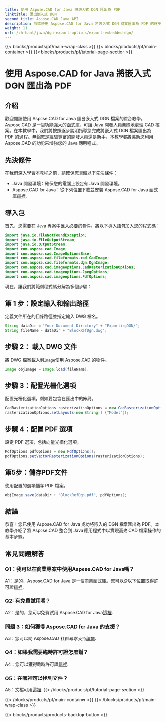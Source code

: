 ```yaml
---
title: 使用 Aspose.CAD for Java 將嵌入式 DGN 匯出為 PDF
linktitle: 匯出嵌入式 DGN
second_title: Aspose.CAD Java API
description: 探索使用 Aspose.CAD for Java 將嵌入式 DGN 檔案匯出為 PDF 的逐步指南。透過無縫 CAD 檔案操作增強您的 Java 應用程式。
weight: 11
url: /zh-hant/java/dgn-export-options/export-embedded-dgn/
---
```


{{< blocks/products/pf/main-wrap-class >}}
{{< blocks/products/pf/main-container >}}
{{< blocks/products/pf/tutorial-page-section >}}

# 使用 Aspose.CAD for Java 將嵌入式 DGN 匯出為 PDF

## 介紹

歡迎閱讀使用 Aspose.CAD for Java 匯出嵌入式 DGN 檔案的綜合教學。 Aspose.CAD 是一個功能強大的函式庫，可讓 Java 開發人員無縫地處理 CAD 檔案。在本教學中，我們將按照逐步說明指導您完成將嵌入式 DGN 檔案匯出為 PDF 的過程。無論您是經驗豐富的開發人員還是新手，本教學都將協助您利用 Aspose.CAD 的功能來增強您的 Java 應用程式。

## 先決條件

在我們深入學習本教程之前，請確保您具備以下先決條件：
- Java 開發環境：確保您的電腦上設定有 Java 開發環境。
-  Aspose.CAD for Java：從下列位置下載並安裝 Aspose.CAD for Java 函式庫[這裡](https://releases.aspose.com/cad/java/).

## 導入包

首先，您需要在 Java 專案中匯入必要的套件。將以下導入語句加入您的程式碼：

```java
import java.io.FileNotFoundException;
import java.io.FileOutputStream;
import java.io.OutputStream;
import com.aspose.cad.Image;
import com.aspose.cad.ImageOptionsBase;
import com.aspose.cad.fileformats.cad.CadImage;
import com.aspose.cad.fileformats.dgn.DgnImage;
import com.aspose.cad.imageoptions.CadRasterizationOptions;
import com.aspose.cad.imageoptions.JpegOptions;
import com.aspose.cad.imageoptions.PdfOptions;
```

現在，讓我們將範例程式碼分解為多個步驟：

## 第 1 步：設定輸入和輸出路徑

定義文件所在的目錄路徑並指定輸入 DWG 檔名。

```java
String dataDir = "Your Document Directory" + "ExportingDGN/";
String fileName = dataDir + "BlockRefDgn.dwg";
```

## 步驟 2： 載入 DWG 文件

將 DWG 檔案載入到`Image`使用 Aspose.CAD 的物件。

```java
Image objImage = Image.load(fileName);
```

## 步驟 3：配置光柵化選項

配置光柵化選項，例如要包含在匯出中的佈局。

```java
CadRasterizationOptions rasterizationOptions = new CadRasterizationOptions();
rasterizationOptions.setLayouts(new String[] {"Model"});
```

## 步驟 4：配置 PDF 選項

設定 PDF 選項，包括向量光柵化選項。

```java
PdfOptions pdfOptions = new PdfOptions();
pdfOptions.setVectorRasterizationOptions(rasterizationOptions);
```

## 第5步：儲存PDF文件

使用配置的選項儲存 PDF 檔案。
```java
objImage.save(dataDir + "BlockRefDgn.pdf", pdfOptions);
```

## 結論

恭喜！您已使用 Aspose.CAD for Java 成功將嵌入的 DGN 檔案匯出為 PDF。本教學介紹了將 Aspose.CAD 整合到 Java 應用程式中以實現高效 CAD 檔案操作的基本步驟。

## 常見問題解答

### Q1：我可以在商業專案中使用Aspose.CAD for Java嗎？

 A1：是的，Aspose.CAD for Java 是一個商業函式庫。您可以從以下位置取得許可證[這裡](https://purchase.aspose.com/buy).

### Q2: 有免費試用嗎？

 A2：是的，您可以免費試用 Aspose.CAD for Java[這裡](https://releases.aspose.com/).

### 問題 3：如何獲得 Aspose.CAD for Java 的支援？

A3：您可以向 Aspose.CAD 社群尋求支持[論壇](https://forum.aspose.com/c/cad/19).

### Q4：如果我需要臨時許可證怎麼辦？

 A4：您可以獲得臨時許可證[這裡](https://purchase.aspose.com/temporary-license/).

### Q5：在哪裡可以找到文件？

 A5：文檔可用[這裡](https://reference.aspose.com/cad/java/).
{{< /blocks/products/pf/tutorial-page-section >}}

{{< /blocks/products/pf/main-container >}}
{{< /blocks/products/pf/main-wrap-class >}}

{{< blocks/products/products-backtop-button >}}
